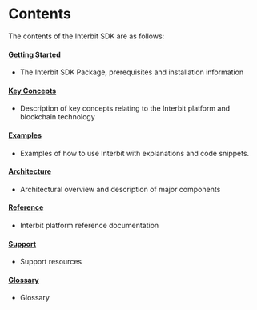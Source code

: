 # Contents
The contents of the Interbit SDK are as follows:


#### [Getting Started](getting-started/README.md)
 * The Interbit SDK Package, prerequisites and installation information


#### [Key Concepts](key-concepts/README.md)
 * Description of key concepts relating to the Interbit platform and blockchain technology


#### [Examples](examples/README.md)
 * Examples of how to use Interbit with explanations and code snippets.


#### [Architecture](architecture/README.md)
 * Architectural overview and description of major components


#### [Reference](api-reference/README.md)
 * Interbit platform reference documentation


#### [Support](support/README.md)
 * Support resources


#### [Glossary](GLOSSARY.md)
 * Glossary
